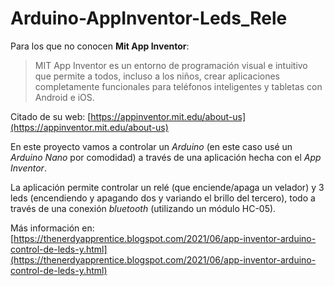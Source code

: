 # Arduino-AppInventor-Leds_Rele
Para los que no conocen **Mit App Inventor**:

> MIT App Inventor es un entorno de programación visual e intuitivo que permite a todos, incluso a los niños, crear aplicaciones completamente funcionales para teléfonos inteligentes y tabletas con Android e iOS.

Citado de su web: [https://appinventor.mit.edu/about-us](https://appinventor.mit.edu/about-us)

En este proyecto vamos a controlar un *Arduino* (en este caso usé un *Arduino Nano* por comodidad) a través de una aplicación hecha con el *App Inventor*.

La aplicación permite controlar un relé (que enciende/apaga un velador) y 3 leds (encendiendo y apagando dos y variando el brillo del tercero), todo a través de una conexión *bluetooth* (utilizando un módulo HC-05).

Más información en: [https://thenerdyapprentice.blogspot.com/2021/06/app-inventor-arduino-control-de-leds-y.html](https://thenerdyapprentice.blogspot.com/2021/06/app-inventor-arduino-control-de-leds-y.html)
